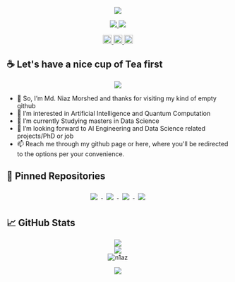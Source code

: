 <p align='center'>
  <a href="https://n1az.github.io">
    <img src="https://capsule-render.vercel.app/api?type=waving&color=auto&height=300&section=header&text=May%20Peace%20Be%20Upon%20You&fontSize=50&animation=fadeIn&fontAlignY=38&desc=Wellcome%20To%20my%20Github%20Profile%20🕹️!&descAlignY=51&descAlign=62"/>
  </a>
</p>

<p align='center'>
  <a href="https://n1az.github.io">
    <img src="https://img.shields.io/badge/MY%20PAGE%20-%23F7DF1E.svg?&style=for-the-badge&&logoColor=white"/>
  </a>
  <a href="#contact">
    <img src="https://img.shields.io/badge/CONNECT%20-%234FC08D.svg?&style=for-the-badge&&logoColor=white"/>
  </a>
</p>
<p align='center'>
    <a href="https://www.linkedin.com/in/n1az/">
    <img height="20" src="https://img.shields.io/badge/linkedin-%230077B5.svg?style=for-the-badge&logo=linkedin&logoColor=white"/>
  </a>
  <a href="https://twitter.com/n1azmorshed">
    <img height="20" src="https://img.shields.io/badge/Twitter-%231DA1F2.svg?style=for-the-badge&logo=Twitter&logoColor=white"/>
  </a>
  <a href="https://www.instagram.com/n1azmorshed/">
    <img height="20" src="https://img.shields.io/badge/Instagram-%23E4405F.svg?style=for-the-badge&logo=Instagram&logoColor=white"/>
  </a>
 </p>
 
 ## ☕ Let's have a nice cup of Tea first
 
 <p align='center'>
    <img src="https://media.giphy.com/media/Gue1HInww5M6Q/giphy.gif"/>
  </a>
 </p>
 
- 👋 So, I’m Md. Niaz Morshed and thanks for visiting my kind of empty github
- 👀 I’m interested in Artificial Intelligence and Quantum Computation
- 🌱 I’m currently Studying masters in Data Science
- 💞️ I’m looking forward to AI Engineering and Data Science related projects/PhD or job
- 📫 Reach me through my github page or here, where you'll be redirected to the options per your convenience.

## 📌 Pinned Repositories
<p align='center'>
  <a href="https://github.com/n1az/dog-vision-ai">
    <img align="center" style="margin:0.5rem" src="https://github-readme-stats.vercel.app/api/pin/?username=n1az&repo=dog-vision-ai&border_color=2e4058&layout=compact&show_icons=true&theme=gruvbox" />
  </a>

  <a href="https://github.com/n1az/bulldozer-price-regression">
    <img align="center" style="margin:0.5rem" src="https://github-readme-stats.vercel.app/api/pin/?username=n1az&repo=bulldozer-price-regression&border_color=2e4058&layout=compact&show_icons=true&theme=gruvbox" />
  </a>

  <a href="https://github.com/n1az/MedBot">
    <img align="center" style="margin:0.5rem" src="https://github-readme-stats.vercel.app/api/pin/?username=n1az&repo=MedBot&border_color=2e4058&layout=compact&show_icons=true&theme=gruvbox" />
  </a>
  <a href="https://github.com/n1az/DSAI-bootcamp">
    <img align="center" style="margin:0.5rem" src="https://github-readme-stats.vercel.app/api/pin/?username=n1az&repo=DSAI-bootcamp&border_color=2e4058&layout=compact&show_icons=true&theme=gruvbox" />
  </a>
 </p>


## &#x1f4c8; GitHub Stats
<p align='center'>
  <img src="https://github-readme-stats.vercel.app/api/top-langs/?username=n1az&border_color=2e4058&layout=compact&show_icons=true&theme=gruvbox"/>
  <br>
  <img src="https://github-readme-stats.vercel.app/api?username=n1az&hide=contribs&border_color=2e4058&layout=compact&show_icons=true&theme=gruvbox"/>
  <br>
  <img src="https://github-readme-streak-stats.herokuapp.com/?user=n1az&theme=gruvbox&hide_border=true" alt="n1az"/>
</p>

 <p align='center'>
    <img src="https://media.giphy.com/media/QLgtN0msAekg3x7YTm/giphy.gif"/>
  </a>
 </p>





<!---
n1az/n1az is a ✨ special ✨ repository because its `README.md` (this file) appears on your GitHub profile.
You can click the Preview link to take a look at your changes.
--->

